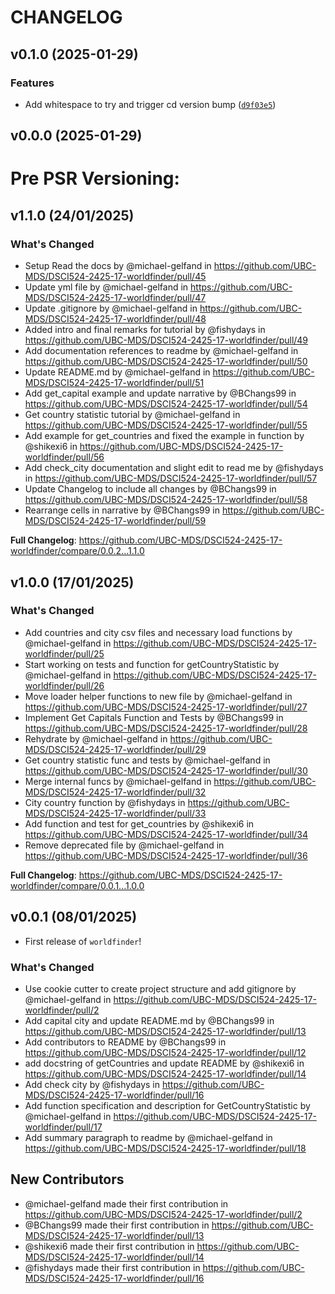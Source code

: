 # CHANGELOG

## v0.1.0 (2025-01-29)

### Features

- Add whitespace to try and trigger cd version bump
  ([`d9f03e5`](https://github.com/UBC-MDS/DSCI524-2425-17-worldfinder/commit/d9f03e566d5779e43b3046d12c7212123d86638b))


## v0.0.0 (2025-01-29)


# Pre PSR Versioning: 

## v1.1.0 (24/01/2025)

### What's Changed
* Setup Read the docs by @michael-gelfand in https://github.com/UBC-MDS/DSCI524-2425-17-worldfinder/pull/45
* Update yml file by @michael-gelfand in https://github.com/UBC-MDS/DSCI524-2425-17-worldfinder/pull/47
* Update .gitignore by @michael-gelfand in https://github.com/UBC-MDS/DSCI524-2425-17-worldfinder/pull/48
* Added intro and final remarks for tutorial by @fishydays in https://github.com/UBC-MDS/DSCI524-2425-17-worldfinder/pull/49
* Add documentation references to readme by @michael-gelfand in https://github.com/UBC-MDS/DSCI524-2425-17-worldfinder/pull/50
* Update README.md by @michael-gelfand in https://github.com/UBC-MDS/DSCI524-2425-17-worldfinder/pull/51
* Add get_capital example and update narrative  by @BChangs99 in https://github.com/UBC-MDS/DSCI524-2425-17-worldfinder/pull/54
* Get country statistic tutorial by @michael-gelfand in https://github.com/UBC-MDS/DSCI524-2425-17-worldfinder/pull/55
* Add example for get_countries and fixed the example in function by @shikexi6 in https://github.com/UBC-MDS/DSCI524-2425-17-worldfinder/pull/56
* Add check_city documentation and slight edit to read me by @fishydays in https://github.com/UBC-MDS/DSCI524-2425-17-worldfinder/pull/57
* Update Changelog to include all changes by @BChangs99 in https://github.com/UBC-MDS/DSCI524-2425-17-worldfinder/pull/58
* Rearrange cells in narrative by @BChangs99 in https://github.com/UBC-MDS/DSCI524-2425-17-worldfinder/pull/59


**Full Changelog**: https://github.com/UBC-MDS/DSCI524-2425-17-worldfinder/compare/0.0.2...1.1.0

## v1.0.0 (17/01/2025)

### What's Changed
* Add countries and city csv files and necessary load functions by @michael-gelfand in https://github.com/UBC-MDS/DSCI524-2425-17-worldfinder/pull/25
* Start working on tests and function for getCountryStatistic by @michael-gelfand in https://github.com/UBC-MDS/DSCI524-2425-17-worldfinder/pull/26
* Move loader helper functions to new file by @michael-gelfand in https://github.com/UBC-MDS/DSCI524-2425-17-worldfinder/pull/27
* Implement Get Capitals Function and Tests by @BChangs99 in https://github.com/UBC-MDS/DSCI524-2425-17-worldfinder/pull/28
* Rehydrate by @michael-gelfand in https://github.com/UBC-MDS/DSCI524-2425-17-worldfinder/pull/29
* Get country statistic func and tests by @michael-gelfand in https://github.com/UBC-MDS/DSCI524-2425-17-worldfinder/pull/30
* Merge internal funcs by @michael-gelfand in https://github.com/UBC-MDS/DSCI524-2425-17-worldfinder/pull/32
* City country function by @fishydays in https://github.com/UBC-MDS/DSCI524-2425-17-worldfinder/pull/33
* Add function and test for get_countries by @shikexi6 in https://github.com/UBC-MDS/DSCI524-2425-17-worldfinder/pull/34
* Remove deprecated file by @michael-gelfand in https://github.com/UBC-MDS/DSCI524-2425-17-worldfinder/pull/36


**Full Changelog**: https://github.com/UBC-MDS/DSCI524-2425-17-worldfinder/compare/0.0.1...1.0.0

## v0.0.1 (08/01/2025)

- First release of `worldfinder`!

### What's Changed
* Use cookie cutter to create project structure and add gitignore by @michael-gelfand in https://github.com/UBC-MDS/DSCI524-2425-17-worldfinder/pull/2
* Add capital city and update README.md by @BChangs99 in https://github.com/UBC-MDS/DSCI524-2425-17-worldfinder/pull/13
* Add contributors to README by @BChangs99 in https://github.com/UBC-MDS/DSCI524-2425-17-worldfinder/pull/12
* add docstring of getCountries and update README by @shikexi6 in https://github.com/UBC-MDS/DSCI524-2425-17-worldfinder/pull/14
* Add check city by @fishydays in https://github.com/UBC-MDS/DSCI524-2425-17-worldfinder/pull/16
* Add function specification and description for GetCountryStatistic by @michael-gelfand in https://github.com/UBC-MDS/DSCI524-2425-17-worldfinder/pull/17
* Add summary paragraph to readme by @michael-gelfand in https://github.com/UBC-MDS/DSCI524-2425-17-worldfinder/pull/18

## New Contributors
* @michael-gelfand made their first contribution in https://github.com/UBC-MDS/DSCI524-2425-17-worldfinder/pull/2
* @BChangs99 made their first contribution in https://github.com/UBC-MDS/DSCI524-2425-17-worldfinder/pull/13
* @shikexi6 made their first contribution in https://github.com/UBC-MDS/DSCI524-2425-17-worldfinder/pull/14
* @fishydays made their first contribution in https://github.com/UBC-MDS/DSCI524-2425-17-worldfinder/pull/16

